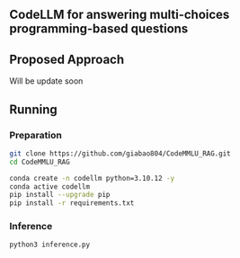 ## CodeLLM for answering multi-choices programming-based questions

## Proposed Approach 

Will be update soon

## Running

### Preparation
```bash
git clone https://github.com/giabao804/CodeMMLU_RAG.git
cd CodeMMLU_RAG
```
```bash
conda create -n codellm python=3.10.12 -y
conda active codellm
pip install --upgrade pip
pip install -r requirements.txt
```
### Inference
```bash
python3 inference.py
```